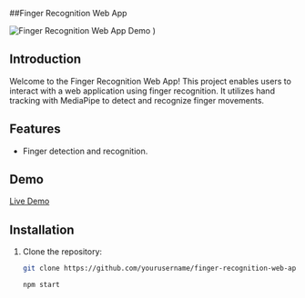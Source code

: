 ##Finger Recognition Web App

![Finger Recognition Web App Demo](https://drive.google.com/file/d/1pitt5EH1cPNeOZWW8QKofXBW8ZQOVLmN/view?usp=sharing)
)

## Introduction

Welcome to the Finger Recognition Web App! This project enables users to interact with a web application using finger recognition. It utilizes hand tracking with MediaPipe to detect and recognize finger movements.

## Features

- Finger detection and recognition.

## Demo
[Live Demo](https://tanmaydhobale.github.io/Finger-Recognition/)


## Installation

1. Clone the repository:

   ```bash
   git clone https://github.com/yourusername/finger-recognition-web-app.git

   npm start 
